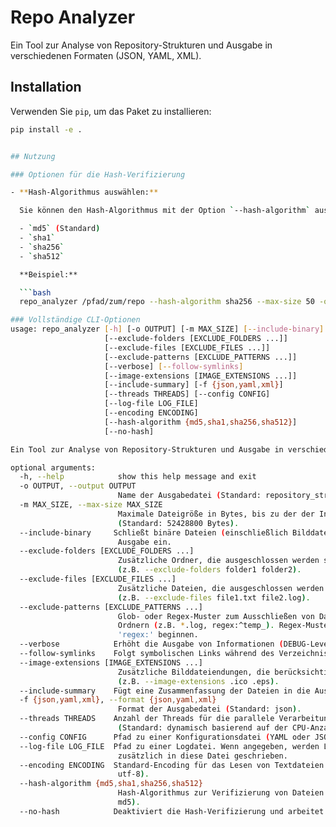 # Repo Analyzer

Ein Tool zur Analyse von Repository-Strukturen und Ausgabe in verschiedenen Formaten (JSON, YAML, XML).

## Installation

Verwenden Sie `pip`, um das Paket zu installieren:

```bash
pip install -e .


## Nutzung

### Optionen für die Hash-Verifizierung

- **Hash-Algorithmus auswählen:**

  Sie können den Hash-Algorithmus mit der Option `--hash-algorithm` auswählen. Unterstützte Algorithmen sind:

  - `md5` (Standard)
  - `sha1`
  - `sha256`
  - `sha512`

  **Beispiel:**

  ```bash
  repo_analyzer /pfad/zum/repo --hash-algorithm sha256 --max-size 50 -o ausgabe.json

### Vollständige CLI-Optionen
usage: repo_analyzer [-h] [-o OUTPUT] [-m MAX_SIZE] [--include-binary]
                     [--exclude-folders [EXCLUDE_FOLDERS ...]]
                     [--exclude-files [EXCLUDE_FILES ...]]
                     [--exclude-patterns [EXCLUDE_PATTERNS ...]]
                     [--verbose] [--follow-symlinks]
                     [--image-extensions [IMAGE_EXTENSIONS ...]]
                     [--include-summary] [-f {json,yaml,xml}]
                     [--threads THREADS] [--config CONFIG]
                     [--log-file LOG_FILE]
                     [--encoding ENCODING]
                     [--hash-algorithm {md5,sha1,sha256,sha512}]
                     [--no-hash]

Ein Tool zur Analyse von Repository-Strukturen und Ausgabe in verschiedenen Formaten (JSON, YAML, XML).

optional arguments:
  -h, --help            show this help message and exit
  -o OUTPUT, --output OUTPUT
                        Name der Ausgabedatei (Standard: repository_structure.json).
  -m MAX_SIZE, --max-size MAX_SIZE
                        Maximale Dateigröße in Bytes, bis zu der der Inhalt gelesen wird
                        (Standard: 52428800 Bytes).
  --include-binary     Schließt binäre Dateien (einschließlich Bilddateien) in die
                        Ausgabe ein.
  --exclude-folders [EXCLUDE_FOLDERS ...]
                        Zusätzliche Ordner, die ausgeschlossen werden sollen
                        (z.B. --exclude-folders folder1 folder2).
  --exclude-files [EXCLUDE_FILES ...]
                        Zusätzliche Dateien, die ausgeschlossen werden sollen
                        (z.B. --exclude-files file1.txt file2.log).
  --exclude-patterns [EXCLUDE_PATTERNS ...]
                        Glob- oder Regex-Muster zum Ausschließen von Dateien und
                        Ordnern (z.B. *.log, regex:^temp_). Regex-Muster müssen mit
                        'regex:' beginnen.
  --verbose            Erhöht die Ausgabe von Informationen (DEBUG-Level).
  --follow-symlinks    Folgt symbolischen Links während des Verzeichnisdurchlaufs.
  --image-extensions [IMAGE_EXTENSIONS ...]
                        Zusätzliche Bilddateiendungen, die berücksichtigt werden sollen
                        (z.B. --image-extensions .ico .eps).
  --include-summary    Fügt eine Zusammenfassung der Dateien in die Ausgabe ein.
  -f {json,yaml,xml}, --format {json,yaml,xml}
                        Format der Ausgabedatei (Standard: json).
  --threads THREADS    Anzahl der Threads für die parallele Verarbeitung
                        (Standard: dynamisch basierend auf der CPU-Anzahl).
  --config CONFIG      Pfad zu einer Konfigurationsdatei (YAML oder JSON).
  --log-file LOG_FILE  Pfad zu einer Logdatei. Wenn angegeben, werden Logs
                        zusätzlich in diese Datei geschrieben.
  --encoding ENCODING  Standard-Encoding für das Lesen von Textdateien (Standard:
                        utf-8).
  --hash-algorithm {md5,sha1,sha256,sha512}
                        Hash-Algorithmus zur Verifizierung von Dateien (Standard:
                        md5).
  --no-hash            Deaktiviert die Hash-Verifizierung und arbeitet ohne Hash.
